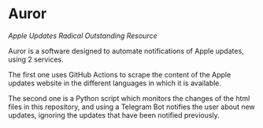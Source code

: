 # Auror
_Apple Updates Radical Outstanding Resource_

Auror is a software designed to automate notifications of Apple updates, using 2 services.

The first one uses GitHub Actions to scrape the content of the Apple updates website in the different languages ​​in which it is available.

The second one is a Python script which monitors the changes of the html files in this repository, and using a Telegram Bot notifies the user about new updates, ignoring the updates that have been notified previously.
